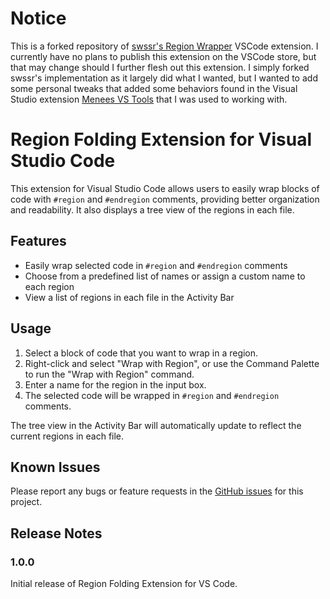 # Notice
This is a forked repository of [swssr's Region Wrapper](https://github.com/swssr/region-wrapper) VSCode extension. I currently have no plans to publish this extension on the VSCode store, but that may change should I further flesh out this extension. I simply forked swssr's implementation as it largely did what I wanted, but I wanted to add some personal tweaks that added some behaviors found in the Visual Studio extension [Menees VS Tools](https://marketplace.visualstudio.com/items?itemName=BillMenees.MeneesVSTools2022) that I was used to working with.

# Region Folding Extension for Visual Studio Code

This extension for Visual Studio Code allows users to easily wrap blocks of code with `#region` and `#endregion` comments, providing better organization and readability. It also displays a tree view of the regions in each file.

## Features

- Easily wrap selected code in `#region` and `#endregion` comments
- Choose from a predefined list of names or assign a custom name to each region
- View a list of regions in each file in the Activity Bar

## Usage

1. Select a block of code that you want to wrap in a region.
2. Right-click and select "Wrap with Region", or use the Command Palette to run the "Wrap with Region" command.
3. Enter a name for the region in the input box.
4. The selected code will be wrapped in `#region` and `#endregion` comments.

The tree view in the Activity Bar will automatically update to reflect the current regions in each file.

## Known Issues

Please report any bugs or feature requests in the [GitHub issues](https://github.com/swssr/region-wrapper.git/issues) for this project.

## Release Notes

### 1.0.0

Initial release of Region Folding Extension for VS Code.
